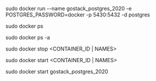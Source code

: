 sudo docker run --name gostack_postgres_2020 -e POSTGRES_PASSWORD=docker -p 5430:5432 -d postgres

sudo docker ps

sudo docker ps -a

sudo docker stop <CONTAINER_ID | NAMES>

sudo docker start <CONTAINER_ID | NAMES>

sudo docker start gostack_postgres_2020

